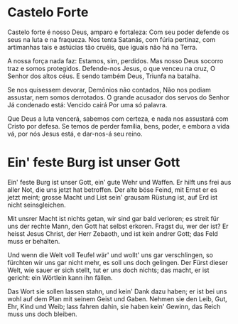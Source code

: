 ﻿# Castelo Forte

Castelo forte é nosso Deus, amparo e fortaleza:
Com seu poder defende os seus
na luta e na fraqueza.
Nos tenta Satanás, com fúria pertinaz,
com artimanhas tais e astúcias tão cruéis,
que iguais não há na Terra.

A nossa força nada faz: Estamos, sim, perdidos.
Mas nosso Deus socorro traz e somos protegidos.
Defende-nos Jesus, o que venceu na cruz,
O Senhor dos altos céus. E sendo também Deus,
Triunfa na batalha.

Se nos quisessem devorar, Demônios não contados,
Não nos podiam assustar, nem somos derrotados.
O grande acusador dos servos do Senhor
Já condenado está: Vencido cairá
Por uma só palavra.

Que Deus a luta vencerá, sabemos com certeza,
e nada nos assustará com Cristo por defesa.
Se temos de perder família, bens, poder,
e embora a vida vá, por nós Jesus está,
e dar-nos-á seu reino.

# Ein' feste Burg ist unser Gott

Ein' feste Burg ist unser Gott, ein' gute Wehr und Waffen. 
Er hilft uns frei aus aller Not, die uns jetzt hat betroffen. 
Der alte böse Feind, mit Ernst er es jetzt meint; 
grosse Macht und List sein' grausam Rüstung ist, 
auf Erd ist nicht seinsgleichen.

Mit unsrer Macht ist nichts getan, wir sind gar bald verloren; 
es streit für uns der rechte Mann, den Gott hat selbst erkoren. 
Fragst du, wer der ist? Er heisst Jesus Christ, 
der Herr Zebaoth, und ist kein andrer Gott; 
das Feld muss er behalten.

Und wenn die Welt voll Teufel wär' und wollt' uns gar verschlingen, 
so fürchten wir uns gar nicht mehr, es soll uns doch gelingen. 
Der Fürst dieser Welt, wie sauer er sich stellt, 
tut er uns doch nichts; das macht, er ist gericht: 
ein Wörtlein kann ihn fällen.

Das Wort sie sollen lassen stahn, und kein' Dank dazu haben; 
er ist bei uns wohl auf dem Plan mit seinem Geist und Gaben. 
Nehmen sie den Leib, Gut, Ehr, Kind und Weib;
lass fahren dahin, sie haben kein' Gewinn, 
das Reich muss uns doch bleiben.


